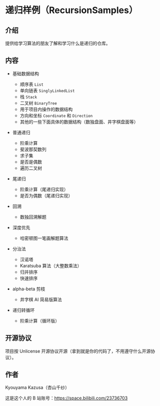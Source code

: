 # 递归样例（RecursionSamples）

## 介绍

提供给学习算法的朋友了解和学习什么是递归的仓库。

## 内容

* 基础数据结构
  * 顺序表 `List`
  * 单向链表 `SinglyLinkedList`
  * 栈 `Stack`
  * 二叉树 `BinaryTree`
  * 用于项目内操作的数据结构
  * 方向和坐标 `Coordinate` 和 `Direction`
  * 其他的一些下面具体的数据结构（数独盘面、井字棋盘面等）
* 普通递归
  * 阶乘计算
  * 斐波那契数列
  * 求子集
  * 是否是偶数
  * 遍历二叉树
* 尾递归
  * 阶乘计算（尾递归实现）
  * 是否为偶数（尾递归实现）
* 回溯
  * 数独回溯解题
* 深度优先
  * 哈密顿图一笔画解题算法
* 分治法
  * 汉诺塔
  * Karatsuba 算法（大整数乘法）
  * 归并排序
  * 快速排序

* alpha-beta 剪枝
  * 井字棋 AI 简易版算法
* 递归转循环
  * 阶乘计算（循环版）


## 开源协议

项目按 Unlicense 开源协议开源（拿到就是你的代码了，不用遵守什么开源协议）。

## 作者

Kyouyama Kazusa（杏山千纱）

这是这个人的 B 站账号：https://space.bilibili.com/23736703
